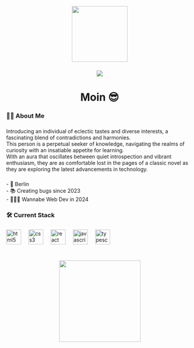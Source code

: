 <div align="center">
  <img height="150" src="https://camo.githubusercontent.com/62da68eb62b1e5f175f7d1f0191dd89a653d7908feb22d37d4a0ab07365d6791/68747470733a2f2f6d656469612e67697068792e636f6d2f6d656469612f4d3967624264396e6244724f5475314d71782f67697068792e676966"  />
</div>

###

<div align="center">
  <img src="https://visitor-badge.laobi.icu/badge?page_id=thanhtran-git.thanhtran-git&"  />
</div>

###

<h1 align="center">Moin 😎</h1>

###

<h3 align="left">👩‍💻  About Me</h3>

###

<p align="left">Introducing an individual of eclectic tastes and diverse interests, a fascinating blend of contradictions and harmonies. <br>This person is a perpetual seeker of knowledge, navigating the realms of curiosity with an insatiable appetite for learning. <br>With an aura that oscillates between quiet introspection and vibrant enthusiasm, they are as comfortable lost in the pages of a classic novel as they are exploring the latest advancements in technology.</p>

###

<p align="left">- 📍 Berlin<br>- 📚 Creating bugs since 2023<br>- 🙋🏻‍♂️ Wannabe Web Dev in 2024</p>

###

<h3 align="left">🛠 Current Stack</h3>

###

<div align="left">
  <img src="https://cdn.jsdelivr.net/gh/devicons/devicon/icons/html5/html5-original.svg" height="40" alt="html5 logo"  />
  <img width="12" />
  <img src="https://cdn.jsdelivr.net/gh/devicons/devicon/icons/css3/css3-original.svg" height="40" alt="css3 logo"  />
  <img width="12" />
  <img src="https://cdn.jsdelivr.net/gh/devicons/devicon/icons/react/react-original.svg" height="40" alt="react logo"  />
  <img width="12" />
  <img src="https://cdn.jsdelivr.net/gh/devicons/devicon/icons/javascript/javascript-original.svg" height="40" alt="javascript logo"  />
  <img width="12" />
  <img src="https://cdn.jsdelivr.net/gh/devicons/devicon/icons/typescript/typescript-original.svg" height="40" alt="typescript logo"  />
</div>

###

<br clear="both">

<div align="center">
  <img height="219" src="https://media.tenor.com/abtqy3th3jEAAAAM/mario-sick.gif"  />
</div>

###
